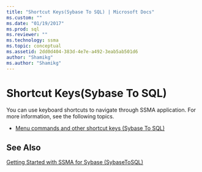 ```yaml
---
title: "Shortcut Keys(Sybase To SQL) | Microsoft Docs"
ms.custom: ""
ms.date: "01/19/2017"
ms.prod: sql
ms.reviewer: ""
ms.technology: ssma
ms.topic: conceptual
ms.assetid: 2dd0d404-383d-4e7e-a492-3eab5ab501d6
author: "Shamikg"
ms.author: "Shamikg"
---
```

# Shortcut Keys(Sybase To SQL)
You can use keyboard shortcuts to navigate through SSMA application. For more information, see the following topics.  
  
-   [Menu commands and other shortcut keys &#40;Sybase To SQL&#41;](../../ssma/sybase/menu-commands-and-other-shortcut-keys-sybase-to-sql.md)  
  
## See Also  
[Getting Started with SSMA for Sybase &#40;SybaseToSQL&#41;](../../ssma/sybase/getting-started-with-ssma-for-sybase-sybasetosql.md)  
  
